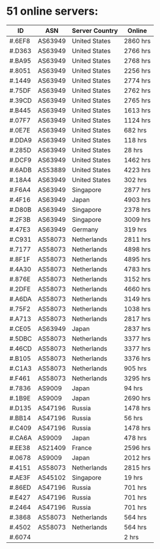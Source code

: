 # 51 online servers:

| ID | ASN | Server Country | Online |
| ------ | ------ | ------ | ------ |
| #.6EF8 | AS63949 | United States | 2860 hrs |
| #.D363 | AS63949 | United States | 2766 hrs |
| #.BA95 | AS63949 | United States | 2768 hrs |
| #.8051 | AS63949 | United States | 2256 hrs |
| #.1449 | AS63949 | United States | 2774 hrs |
| #.75DF | AS63949 | United States | 2762 hrs |
| #.39CD | AS63949 | United States | 2765 hrs |
| #.B445 | AS63949 | United States | 1613 hrs |
| #.07F7 | AS63949 | United States | 1124 hrs |
| #.0E7E | AS63949 | United States | 682 hrs |
| #.DDA9 | AS63949 | United States | 118 hrs |
| #.285D | AS63949 | United States | 28 hrs |
| #.DCF9 | AS63949 | United States | 1462 hrs |
| #.6ADB | AS53889 | United States | 4223 hrs |
| #.18A4 | AS63949 | United States | 302 hrs |
| #.F6A4 | AS63949 | Singapore | 2877 hrs |
| #.4F16 | AS63949 | Japan | 4903 hrs |
| #.D80B | AS63949 | Singapore | 2378 hrs |
| #.2F3B | AS63949 | Singapore | 3009 hrs |
| #.47E3 | AS63949 | Germany | 319 hrs |
| #.C931 | AS58073 | Netherlands | 2811 hrs |
| #.7177 | AS58073 | Netherlands | 4898 hrs |
| #.8F1F | AS58073 | Netherlands | 4895 hrs |
| #.4A30 | AS58073 | Netherlands | 4783 hrs |
| #.876E | AS58073 | Netherlands | 3152 hrs |
| #.2DFE | AS58073 | Netherlands | 4660 hrs |
| #.A6DA | AS58073 | Netherlands | 3149 hrs |
| #.75F2 | AS58073 | Netherlands | 1038 hrs |
| #.A713 | AS58073 | Netherlands | 2817 hrs |
| #.CE05 | AS63949 | Japan | 2837 hrs |
| #.5DBC | AS58073 | Netherlands | 3377 hrs |
| #.46CD | AS58073 | Netherlands | 3377 hrs |
| #.B105 | AS58073 | Netherlands | 3376 hrs |
| #.C1A3 | AS58073 | Netherlands | 905 hrs |
| #.F461 | AS58073 | Netherlands | 3295 hrs |
| #.7836 | AS9009 | Japan | 94 hrs |
| #.1B9E | AS9009 | Japan | 2690 hrs |
| #.D135 | AS47196 | Russia | 1478 hrs |
| #.BB14 | AS47196 | Russia | 56 hrs |
| #.C409 | AS47196 | Russia | 1478 hrs |
| #.CA6A | AS9009 | Japan | 478 hrs |
| #.EE38 | AS21409 | France | 2596 hrs |
| #.0678 | AS9009 | Japan | 2012 hrs |
| #.4151 | AS58073 | Netherlands | 2815 hrs |
| #.AE3F | AS45102 | Singapore | 19 hrs |
| #.86ED | AS47196 | Russia | 701 hrs |
| #.E427 | AS47196 | Russia | 701 hrs |
| #.2464 | AS47196 | Russia | 701 hrs |
| #.3868 | AS58073 | Netherlands | 564 hrs |
| #.4502 | AS58073 | Netherlands | 564 hrs |
| #.6074 |  |  | 2 hrs |

